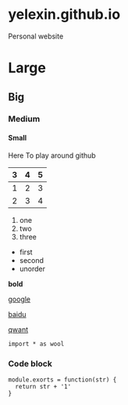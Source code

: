 # yelexin.github.io
Personal website

# Large

## Big

### Medium

#### Small

Here To play around github

| 3 | 4 | 5 |
|-- |-- |--|
|1|2|3|
|2|3|4|

1. one
2. two
3. three


* first
* second
* unorder

**bold**

[google](https://www.google.com)

[baidu][1]

[qwant][2]

[1]: https://www.baidu.com
[2]: https://qwant.com

`import * as wool`

### Code block
```
module.exorts = function(str) {
  return str + '1'
}

```

